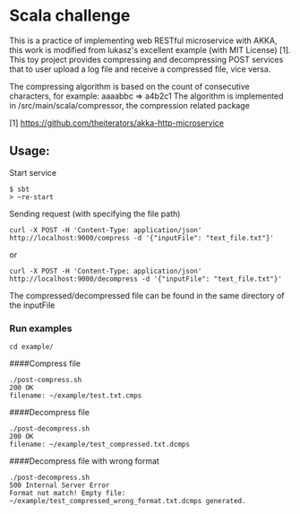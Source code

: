 # Scala challenge

This is a practice of implementing web RESTful microservice with AKKA, this work is modified from lukasz's excellent example (with MIT License) [1]. This toy project provides compressing and decompressing POST services that to user upload a log file and receive a compressed file, vice versa.

The compressing algorithm is based on the count of consecutive characters, for example: aaaabbc => a4b2c1 The algorithm is implemented in /src/main/scala/compressor, the compression related package

[1] https://github.com/theiterators/akka-http-microservice

## Usage:

Start service

```
$ sbt
> ~re-start
```

Sending request (with specifying the file path)

```
curl -X POST -H 'Content-Type: application/json' http://localhost:9000/compress -d '{"inputFile": "text_file.txt"}'
```

or

```
curl -X POST -H 'Content-Type: application/json' http://localhost:9000/decompress -d '{"inputFile": "text_file.txt"}'
```

The compressed/decompressed file can be found in the same directory of the inputFile

### Run examples
```
cd example/
```

####Compress file
```
./post-compress.sh
200 OK
filename: ~/example/test.txt.cmps
```

####Decompress file
```
./post-decompress.sh
200 OK
filename: ~/example/test_compressed.txt.dcmps
```

####Decompress file with wrong format
```
./post-decompress.sh
500 Internal Server Error
Format not match! Empty file: ~/example/test_compressed_wrong_format.txt.dcmps generated.
```